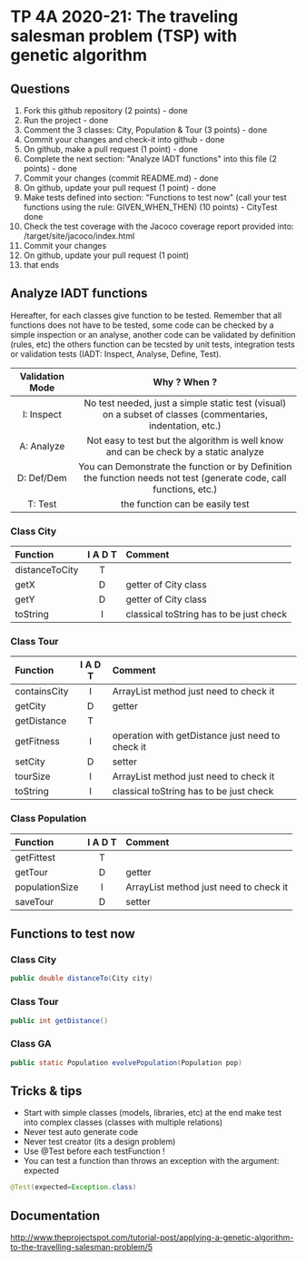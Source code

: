 # TP 4A 2020-21: The traveling salesman problem (TSP) with genetic algorithm

## Questions
1. Fork this github repository  (2 points) - done
2. Run the project - done
3. Comment the 3 classes: City, Population & Tour (3 points) - done
4. Commit your changes and check-it into github - done
5. On github, make a pull request (1 point) - done
6. Complete the next section: "Analyze IADT functions" into this file (2 points) - done
7. Commit your changes (commit README.md) - done
8. On github, update your pull request (1 point) - done
9. Make tests defined into section: "Functions to test now" (call your test functions using the rule: GIVEN_WHEN_THEN) (10 points) - CityTest done
10. Check the test coverage with the Jacoco coverage report provided into: /target/site/jacoco/index.html
11. Commit your changes
12. On github, update your pull request (1 point)
13. that ends

## Analyze IADT functions
Hereafter, for each classes give function to be tested. Remember that all functions does not have to be tested, some code can be checked by a simple inspection or an analyse, another code can be validated by definition (rules, etc) the others function can be tecsted by unit tests, integration tests or validation tests (IADT: Inspect, Analyse, Define, Test). 

| Validation Mode |   Why ? When ?  |
| :-------------: | :-------------: |
| I: Inspect | No test needed, just a simple static test (visual) on a subset of classes (commentaries, indentation, etc.) |
| A: Analyze | Not easy to test but the algorithm is well know and can be check by a static analyze |
| D: Def/Dem | You can Demonstrate the function or by Definition the function needs not test (generate code, call functions, etc.)|
| T: Test | the function can be easily test |

### Class City

| Function      |     I A D T     |        Comment |
| :------------ | :-------------: | :------------- |
| distanceToCity | T |  | 
| getX | D | getter of City class | 
| getY | D | getter of City class | 
| toString | I | classical toString has to be just check | 

### Class Tour

| Function      |     I A D T     |        Comment |
| :------------ | :-------------: | :------------- |
| containsCity  | I | ArrayList method just need to check it |
| getCity  | D | getter |
| getDistance  | T |  |
| getFitness  | I | operation with getDistance just need to check it |
| setCity  | D | setter |
| tourSize  | I | ArrayList method just need to check it |
| toString  | I | classical toString has to be just check | 

### Class Population

| Function      |     I A D T     |        Comment |
| :------------ | :-------------: | :------------- |
| getFittest  | T |  |
| getTour  | D | getter |
| populationSize  | I | ArrayList method just need to check it |
| saveTour  | D | setter |

## Functions to test now

### Class City

```Java
public double distanceTo(City city)
```

### Class Tour

```Java
public int getDistance()
```

### Class GA

```Java
public static Population evolvePopulation(Population pop)
```

## Tricks & tips

- Start with simple classes (models, libraries, etc) at the end make test into complex classes (classes with multiple relations)
- Never test auto generate code
- Never test creator (its a design problem)
- Use @Test before each testFunction !
- You can test a function than throws an exception with the argument: expected
```Java
@Test(expected=Exception.class)
```

## Documentation
http://www.theprojectspot.com/tutorial-post/applying-a-genetic-algorithm-to-the-travelling-salesman-problem/5
